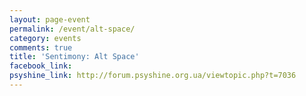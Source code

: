 ```yaml
---
layout: page-event
permalink: /event/alt-space/
category: events
comments: true
title: 'Sentimony: Alt Space'
facebook_link: 
psyshine_link: http://forum.psyshine.org.ua/viewtopic.php?t=7036
---
```


